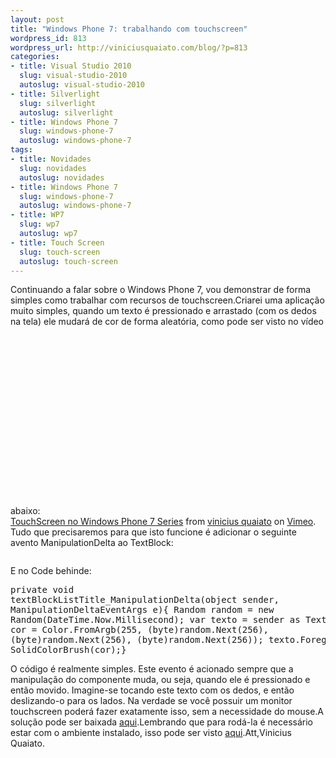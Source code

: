 ```yaml
--- 
layout: post
title: "Windows Phone 7: trabalhando com touchscreen"
wordpress_id: 813
wordpress_url: http://viniciusquaiato.com/blog/?p=813
categories: 
- title: Visual Studio 2010
  slug: visual-studio-2010
  autoslug: visual-studio-2010
- title: Silverlight
  slug: silverlight
  autoslug: silverlight
- title: Windows Phone 7
  slug: windows-phone-7
  autoslug: windows-phone-7
tags: 
- title: Novidades
  slug: novidades
  autoslug: novidades
- title: Windows Phone 7
  slug: windows-phone-7
  autoslug: windows-phone-7
- title: WP7
  slug: wp7
  autoslug: wp7
- title: Touch Screen
  slug: touch-screen
  autoslug: touch-screen
---
```

Continuando a falar sobre o Windows Phone 7, vou demonstrar de forma simples como trabalhar com recursos de touchscreen.Criarei uma aplicação muito simples, quando um texto é pressionado e arrastado (com os dedos na tela) ele mudará de cor de forma aleatória, como pode ser visto no vídeo abaixo:<object width="400" height="300"><param name="allowfullscreen" value="true" /><param name="allowscriptaccess" value="always" /><param name="movie" value="http://vimeo.com/moogaloop.swf?clip_id=10672357&amp;server=vimeo.com&amp;show_title=1&amp;show_byline=1&amp;show_portrait=0&amp;color=&amp;fullscreen=1" /><embed src="http://vimeo.com/moogaloop.swf?clip_id=10672357&amp;server=vimeo.com&amp;show_title=1&amp;show_byline=1&amp;show_portrait=0&amp;color=&amp;fullscreen=1" type="application/x-shockwave-flash" allowfullscreen="true" allowscriptaccess="always" width="400" height="300"></embed></object>
[TouchScreen no Windows Phone 7 Series](http://vimeo.com/10672357) from [vinicius quaiato](http://vimeo.com/user2557055) on [Vimeo](http://vimeo.com).
Tudo que precisaremos para que isto funcione é adicionar o seguinte avento ManipulationDelta ao TextBlock:<pre lang="xml"><textblock manipulationdelta="textBlockListTitle_ManipulationDelta" text="Click e arraste!" fontsize="100" /></pre>E no Code behinde:<pre lang="csharp">private void textBlockListTitle_ManipulationDelta(object sender, ManipulationDeltaEventArgs e){    Random random = new Random(DateTime.Now.Millisecond);    var texto = sender as TextBlock;    var cor = Color.FromArgb(255,                                (byte)random.Next(256),                                (byte)random.Next(256),                                (byte)random.Next(256));    texto.Foreground = new SolidColorBrush(cor);}</pre>O código é realmente simples. Este evento é acionado sempre que a manipulação do componente muda, ou seja, quando ele é pressionado e então movido. Imagine-se tocando este texto com os dedos, e então deslizando-o para os lados. Na verdade se você possuir um monitor touchscreen poderá fazer exatamente isso, sem a necessidade do mouse.A solução pode ser baixada [aqui](http://viniciusquaiato.com/files/codesamples/windowsphone7/TouchScreenWindowsPhone7.zip).Lembrando que para rodá-la é necessário estar com o ambiente instalado, isso pode ser visto [aqui](http://viniciusquaiato.com/blog/windows-phone-7-preparando-ambiente-para-desenvolver/).Att,Vinicius Quaiato.
